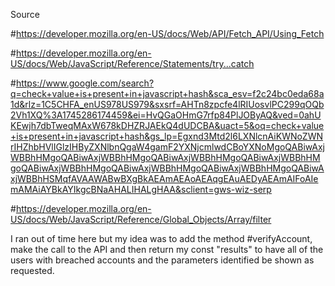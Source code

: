 Source

#https://developer.mozilla.org/en-US/docs/Web/API/Fetch_API/Using_Fetch

#https://developer.mozilla.org/en-US/docs/Web/JavaScript/Reference/Statements/try...catch

#https://www.google.com/search?q=check+value+is+present+in+javascript+hash&sca_esv=f2c24bc0eda68a1d&rlz=1C5CHFA_enUS978US979&sxsrf=AHTn8zpcfe4lRIUosvlPC299qOQb2Vh1XQ%3A1745286174459&ei=HvQGaOHmG7rfp84PlJOByAQ&ved=0ahUKEwjh7dbTweqMAxW678kDHZRJAEkQ4dUDCBA&uact=5&oq=check+value+is+present+in+javascript+hash&gs_lp=Egxnd3Mtd2l6LXNlcnAiKWNoZWNrIHZhbHVlIGlzIHByZXNlbnQgaW4gamF2YXNjcmlwdCBoYXNoMgoQABiwAxjWBBhHMgoQABiwAxjWBBhHMgoQABiwAxjWBBhHMgoQABiwAxjWBBhHMgoQABiwAxjWBBhHMgoQABiwAxjWBBhHMgoQABiwAxjWBBhHMgoQABiwAxjWBBhHSMqfAVAAWABwBXgBkAEAmAEAoAEAqgEAuAEDyAEAmAIFoAIemAMAiAYBkAYIkgcBNaAHALIHALgHAA&sclient=gws-wiz-serp

#https://developer.mozilla.org/en-US/docs/Web/JavaScript/Reference/Global_Objects/Array/filter

I ran out of time here but my idea was to add the method #verifyAccount, make the call to the API and then return my const "results" to have all of the users with breached accounts and the parameters identified be shown as requested.